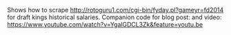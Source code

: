 Shows how to scrape http://rotoguru1.com/cgi-bin/fyday.pl?gameyr=fd2014 for draft kings historical salaries. Companion code for blog post: and video: https://www.youtube.com/watch?v=YgalGDCL3Zk&feature=youtu.be

